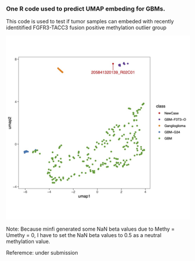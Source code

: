 ### One R code used to predict UMAP embeding for GBMs.

This code is used to test if tumor samples can embeded with recently identitified FGFR3-TACC3 fusion positive methylation outlier group

![result](R/result.jpg)


Note: Because minfi generated some NaN beta values due to Methy = Umethy = 0, I have to set the NaN beta values to 0.5 as a neutral methylation value.


Referemce: under submission

